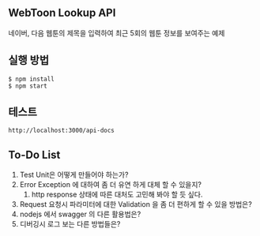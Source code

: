 WebToon Lookup API
---
네이버, 다음 웹툰의 제목을 입력하여 최근 5회의 웹툰 정보를 보여주는 예제

실행 방법
---
```
$ npm install
$ npm start
```

테스트
---
```
http://localhost:3000/api-docs
```

To-Do List
---
1. Test Unit은 어떻게 만들어야 하는가?
1. Error Exception 에 대하여 좀 더 유연 하게 대체 할 수 있을지?
    1. http response 상태에 따른 대처도 고민해 봐야 할 듯 싶다.
1. Request 요청시 파라미터에 대한 Validation 을 좀 더 편하게 할 수 있을 방법은?
1. nodejs 에서 swagger 의 다른 활용법은?
1. 디버깅시 로그 보는 다른 방법들은?

